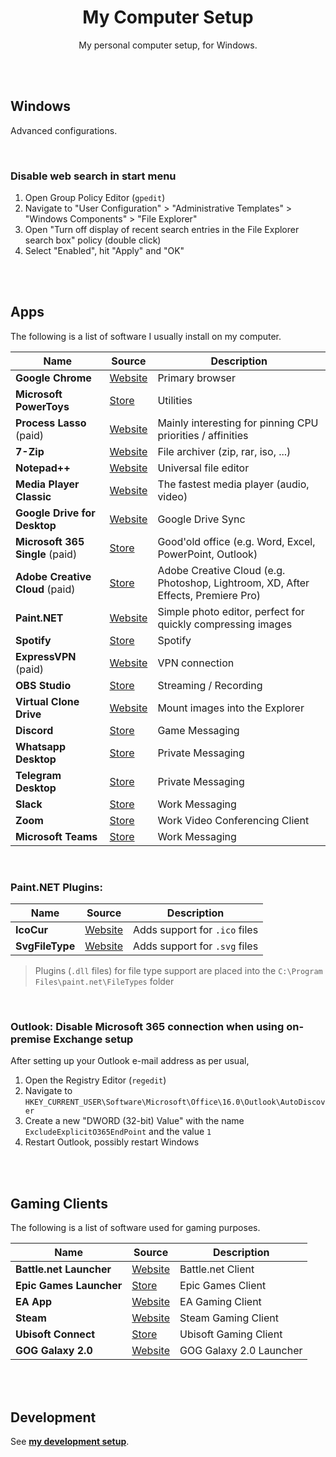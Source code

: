 <div align="center">

# My Computer Setup

My personal computer setup, for Windows.

</div>

<br><br>

## Windows

Advanced configurations.

<br>

### Disable web search in start menu

1. Open Group Policy Editor (`gpedit`)
2. Navigate to "User Configuration" > "Administrative Templates" > "Windows Components" > "File Explorer"
3. Open "Turn off display of recent search entries in the File Explorer search box" policy (double click)
4. Select "Enabled", hit "Apply" and "OK"

<br><br>

## Apps

The following is a list of software I usually install on my computer.

| Name                            | Source                                                            | Description                                                                       |
| ------------------------------- | ----------------------------------------------------------------- | --------------------------------------------------------------------------------- |
| **Google Chrome**               | [Website](https://www.google.com/intl/de_de/chrome)               | Primary browser                                                                   |
| **Microsoft PowerToys**         | [Store](https://apps.microsoft.com/store/detail/XP89DCGQ3K6VLD)   | Utilities                                                                         |
| **Process Lasso** (paid)        | [Website](https://bitsum.com)                                     | Mainly interesting for pinning CPU priorities / affinities                        |
| **7-Zip**                       | [Website](https://7-zip.org)                                      | File archiver (zip, rar, iso, ...)                                                |
| **Notepad++**                   | [Website](https://notepad-plus-plus.org/downloads)                | Universal file editor                                                             |
| **Media Player Classic**        | [Website](https://github.com/clsid2/mpc-hc)                       | The fastest media player (audio, video)                                           |
| **Google Drive for Desktop**    | [Website](https://www.google.com/intl/de/drive/download)          | Google Drive Sync                                                                 |
| **Microsoft 365 Single** (paid) | [Store](https://www.microsoft.com/store/apps/CFQ7TTC0K5BF)        | Good'old office (e.g. Word, Excel, PowerPoint, Outlook)                           |
| **Adobe Creative Cloud** (paid) | [Store](https://apps.microsoft.com/store/detail/XPDLPKWG9SW2WD)   | Adobe Creative Cloud (e.g. Photoshop, Lightroom, XD, After Effects, Premiere Pro) |
| **Paint.NET**                   | [Website](https://www.getpaint.net/download.html)                 | Simple photo editor, perfect for quickly compressing images                       |
| **Spotify**                     | [Store](https://www.microsoft.com/store/productId/9NCBCSZSJRSB)   | Spotify                                                                           |
| **ExpressVPN** (paid)           | [Website](https://www.expressvpn.com/de/vpn-software/vpn-windows) | VPN connection                                                                    |
| **OBS Studio**                  | [Store](https://apps.microsoft.com/store/detail/XPFFH613W8V6LV)   | Streaming / Recording                                                             |
| **Virtual Clone Drive**         | [Website](https://www.elby.ch/de/products/vcd.html)               | Mount images into the Explorer                                                    |
| **Discord**                     | [Store](https://apps.microsoft.com/store/detail/XPDC2RH70K22MN)   | Game Messaging                                                                    |
| **Whatsapp Desktop**            | [Store](https://www.microsoft.com/store/productId/9NKSQGP7F2NH)   | Private Messaging                                                                 |
| **Telegram Desktop**            | [Store](https://www.microsoft.com/store/productId/9NZTWSQNTD0S)   | Private Messaging                                                                 |
| **Slack**                       | [Store](https://www.microsoft.com/store/productId/9WZDNCRDK3WP)   | Work Messaging                                                                    |
| **Zoom**                        | [Store](https://apps.microsoft.com/store/detail/XP99J3KP4XZ4VV)   | Work Video Conferencing Client                                                    |
| **Microsoft Teams**             | [Store](https://apps.microsoft.com/store/detail/XP8BT8DW290MPQ)   | Work Messaging                                                                    |

<br>

### Paint.NET Plugins:

| Name            | Source                                                                                                                                    | Description                   |
| --------------- | ----------------------------------------------------------------------------------------------------------------------------------------- | ----------------------------- |
| **IcoCur**      | [Website](https://forums.getpaint.net/topic/927-icon-cursor-and-animated-cursor-format-v37-may-2010/page/13/?tab=comments#comment-514467) | Adds support for `.ico` files |
| **SvgFileType** | [Website](https://github.com/otuncelli/Scalable-Vector-Graphics-Plugin-for-Paint.NET)                                                     | Adds support for `.svg` files |

> Plugins (`.dll` files) for file type support are placed into the `C:\Program Files\paint.net\FileTypes` folder

<br>

### Outlook: Disable Microsoft 365 connection when using on-premise Exchange setup

After setting up your Outlook e-mail address as per usual,

1. Open the Registry Editor (`regedit`)
2. Navigate to `HKEY_CURRENT_USER\Software\Microsoft\Office\16.0\Outlook\AutoDiscover`
3. Create a new "DWORD (32-bit) Value" with the name `ExcludeExplicitO365EndPoint` and the value `1`
4. Restart Outlook, possibly restart Windows

<br><br>

## Gaming Clients

The following is a list of software used for gaming purposes.

| Name                    | Source                                                            | Description             |
| ----------------------- | ----------------------------------------------------------------- | ----------------------- |
| **Battle.net Launcher** | [Website](https://www.blizzard.com/de-de/apps/battle.net/desktop) | Battle.net Client       |
| **Epic Games Launcher** | [Store](https://apps.microsoft.com/store/detail/XP99VR1BPSBQJ2)   | Epic Games Client       |
| **EA App**              | [Website](https://www.ea.com/games/library/pc-download)           | EA Gaming Client        |
| **Steam**               | [Website](https://store.steampowered.com/about)                   | Steam Gaming Client     |
| **Ubisoft Connect**     | [Store](https://apps.microsoft.com/store/detail/XPDP2QW12DFSFK)   | Ubisoft Gaming Client   |
| **GOG Galaxy 2.0**      | [Website](https://www.gog.com/galaxy)                             | GOG Galaxy 2.0 Launcher |

<br><br>

## Development

See **[my development setup](https://github.com/dominique-mueller/my-development-setup)**.
